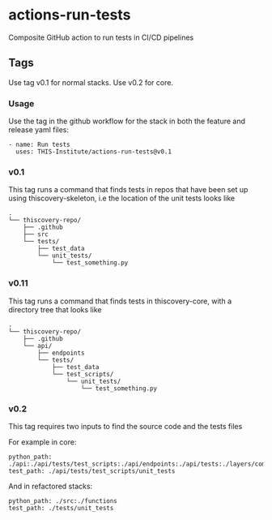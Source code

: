 # actions-run-tests
Composite GitHub action to run tests in CI/CD pipelines

## Tags

Use tag v0.1 for normal stacks. Use v0.2 for core.

### Usage

Use the tag in the github workflow for the stack in both the feature and release
yaml files:

    - name: Run tests
      uses: THIS-Institute/actions-run-tests@v0.1

### v0.1

This tag runs a command that finds tests in repos that have been set up using 
thiscovery-skeleton, i.e the location of the unit tests looks like

    .
    └── thiscovery-repo/
        ├── .github
        ├── src
        └── tests/
            ├── test_data
            └── unit_tests/
                └── test_something.py


### v0.11

This tag runs a command that finds tests in thiscovery-core, with a directory
tree that looks like

    .
    └── thiscovery-repo/
        ├── .github
        └── api/
            ├── endpoints
            └── tests/
                ├── test_data
                └── test_scripts/
                    └── unit_tests/
                        └── test_something.py

### v0.2

This tag requires two inputs to find the source code and the tests files

For example in core:

    python_path: ./api:./api/tests/test_scripts:./api/endpoints:./api/tests:./layers/common
    test_path: ./api/tests/test_scripts/unit_tests 

And in refactored stacks:

    python_path: ./src:./functions
    test_path: ./tests/unit_tests